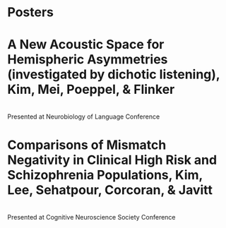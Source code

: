 # Posters

# A New Acoustic Space for Hemispheric Asymmetries (investigated by dichotic listening), Kim, Mei, Poeppel, & Flinker
<br /> Presented at Neurobiology of Language Conference

# Comparisons of Mismatch Negativity in Clinical High Risk and Schizophrenia Populations, Kim, Lee, Sehatpour, Corcoran, & Javitt
<br /> Presented at Cognitive Neuroscience Society Conference
